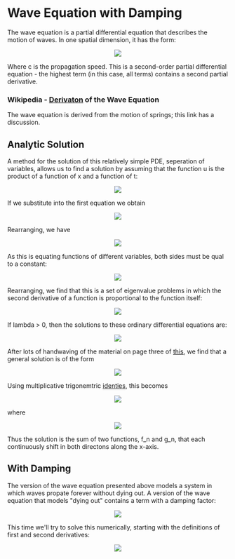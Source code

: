 # Wave Equation with Damping

The wave equation is a partial differential equation that describes the motion of waves. In one spatial dimension, it has the 
form:

<p align="center">
  <img src="https://gist.githubusercontent.com/chrisf2643/fe713037e0e82dcc2f429bddd1ed997a/raw/waveeq1.png">
</p>

Where c is the propagation speed. This is a second-order partial differential equation - the highest term (in this case, all terms) contains a second partial derivative.

### Wikipedia - [Derivaton](https://en.wikipedia.org/wiki/Wave_equation#Derivation_of_the_wave_equation) of the Wave Equation

The wave equation is derived from the motion of springs; this link has a discussion.















## Analytic Solution

A method for the solution of this relatively simple PDE, seperation of variables, allows us to find a solution by assuming that the function u is the product of a function of x and a function of t:

<p align="center">
  <img src="https://gist.githubusercontent.com/chrisf2643/fe713037e0e82dcc2f429bddd1ed997a/raw/seperation.png">
</p>

If we substitute into the first equation we obtain

<p align="center">
  <img src="https://gist.github.com/chrisf2643/fe713037e0e82dcc2f429bddd1ed997a/raw/seperation-step1.png">
</p>

Rearranging, we have

<p align="center">
  <img src="https://gist.github.com/chrisf2643/fe713037e0e82dcc2f429bddd1ed997a/raw/seperation-step2.png">
</p>

As this is equating functions of different variables, both sides must be qual to a constant:

<p align="center">
  <img src="https://gist.github.com/chrisf2643/fe713037e0e82dcc2f429bddd1ed997a/raw/seperation-step3a.png">
</p>

Rearranging, we find that this is a set of eigenvalue problems in which the second derivative of a function is proportional to the function itself:

<p align="center">
  <img src="https://gist.github.com/chrisf2643/fe713037e0e82dcc2f429bddd1ed997a/raw/seperation-step3b.png">
</p>

If lambda > 0, then the solutions to these ordinary differential equations are:

<p align="center">
  <img src="https://gist.github.com/chrisf2643/fe713037e0e82dcc2f429bddd1ed997a/raw/seperation-step4.png">
</p>

After lots of handwaving of the material on page three of [this](https://www.math.hmc.edu/~ajb/PCMI/lecture7.pdf), we find that a general solution is of the  form

<p align="center">
  <img src="https://gist.github.com/chrisf2643/fe713037e0e82dcc2f429bddd1ed997a/raw/step5.png">
</p>

Using multiplicative trigonemtric [identies](https://en.wikipedia.org/wiki/List_of_trigonometric_identities#Product-to-sum_and_sum-to-product_identities), this  becomes

<p align="center">
  <img src="https://gist.github.com/chrisf2643/fe713037e0e82dcc2f429bddd1ed997a/raw/step6.png">
</p>

where

<p align="center">
  <img src="https://gist.github.com/chrisf2643/fe713037e0e82dcc2f429bddd1ed997a/raw/step6-where.png">
</p>

Thus the solution is the sum of two functions, f_n and g_n, that each continuously shift in both directons along the x-axis.


















## With Damping

The version of the wave equation presented above models a system in which waves propate forever without dying out. A version of the wave equation that models "dying out" contains a term with a damping factor:

<p align="center">
  <img src="https://gist.github.com/chrisf2643/fe713037e0e82dcc2f429bddd1ed997a/raw/f908bf6ba17eb6448d308f8c16224efe6995b116/waveeqdm1.png">
</p>








This time we'll try to solve this numerically, starting with the definitions of first and second derivatives:

<p align="center">
  <img src="https://gist.github.com/chrisf2643/fe713037e0e82dcc2f429bddd1ed997a/raw/33455f10d829bc479781bdae6d6711e2cee936f0/dxforumlas.png">
</p>


